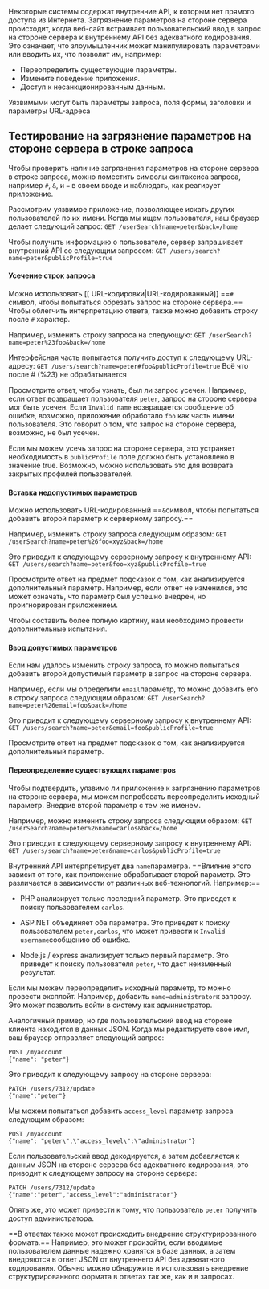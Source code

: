 
Некоторые системы содержат внутренние API, к которым нет прямого доступа из Интернета. Загрязнение параметров на стороне сервера происходит, когда веб-сайт встраивает пользовательский ввод в запрос на стороне сервера к внутреннему API без адекватного кодирования. Это означает, что злоумышленник может манипулировать параметрами или вводить их, что позволит им, например:

- Переопределить существующие параметры.
- Измените поведение приложения.
- Доступ к несанкционированным данным.

Уязвимыми могут быть параметры запроса, поля формы, заголовки и параметры URL-адреса

## Тестирование на загрязнение параметров на стороне сервера в строке запроса

Чтобы проверить наличие загрязнения параметров на стороне сервера в строке запроса, можно поместить символы синтаксиса запроса, например `#`, `&`, и `=` в своем вводе и наблюдать, как реагирует приложение.

Рассмотрим уязвимое приложение, позволяющее искать других пользователей по их имени. Когда мы ищем пользователя, наш браузер делает 
следующий запрос:  `GET /userSearch?name=peter&back=/home`

Чтобы получить информацию о пользователе, сервер запрашивает внутренний API со следующим запросом: `GET /users/search?name=peter&publicProfile=true`
#### Усечение строк запроса
Можно использовать [[ URL-кодировки|URL-кодированный]] ==`#` символ, чтобы попытаться обрезать запрос на стороне сервера.== Чтобы облегчить интерпретацию ответа, также можно добавить строку после `#` характер.

Например, изменить строку запроса на следующую:
`GET /userSearch?name=peter%23foo&back=/home`

Интерфейсная часть попытается получить доступ к следующему URL-адресу:
`GET /users/search?name=peter#foo&publicProfile=true`
Всё что после # (%23) не обрабатывается

Просмотрите ответ, чтобы узнать, был ли запрос усечен. Например, если ответ возвращает пользователя `peter`, запрос на стороне сервера мог быть усечен. Если `Invalid name` возвращается сообщение об ошибке, возможно, приложение обработало `foo` как часть имени пользователя. Это говорит о том, что запрос на стороне сервера, возможно, не был усечен.

Если мы можем усечь запрос на стороне сервера, это устраняет необходимость в `publicProfile` поле должно быть установлено в значение true. Возможно, можно использовать это для возврата закрытых профилей пользователей.
#### Вставка недопустимых параметров
Можно использовать URL-кодированный ==`&`символ, чтобы попытаться добавить второй параметр к серверному запросу.==

Например, изменить строку запроса следующим образом:
`GET /userSearch?name=peter%26foo=xyz&back=/home`

Это приводит к следующему серверному запросу к внутреннему API:
`GET /users/search?name=peter&foo=xyz&publicProfile=true`

Просмотрите ответ на предмет подсказок о том, как анализируется дополнительный параметр. Например, если ответ не изменился, это может означать, что параметр был успешно внедрен, но проигнорирован приложением.

Чтобы составить более полную картину, нам необходимо провести дополнительные испытания.
#### Ввод допустимых параметров
Если нам удалось изменить строку запроса, то можно попытаться добавить второй допустимый параметр в запрос на стороне сервера.

Например, если мы определили `email`параметр, то можно добавить его в строку запроса следующим образом: `GET /userSearch?name=peter%26email=foo&back=/home`

Это приводит к следующему серверному запросу к внутреннему API:
`GET /users/search?name=peter&email=foo&publicProfile=true`

Просмотрите ответ на предмет подсказок о том, как анализируется дополнительный параметр.
#### Переопределение существующих параметров
Чтобы подтвердить, уязвимо ли приложение к загрязнению параметров на стороне сервера, мы можем попробовать переопределить исходный параметр. Внедрив второй параметр с тем же именем.

Например, можно изменить строку запроса следующим образом:
`GET /userSearch?name=peter%26name=carlos&back=/home`

Это приводит к следующему серверному запросу к внутреннему API:
`GET /users/search?name=peter&name=carlos&publicProfile=true`

Внутренний API интерпретирует два `name`параметра. ==Влияние этого зависит от того, как приложение обрабатывает второй параметр. Это различается в зависимости от различных веб-технологий. Например:==

- PHP анализирует только последний параметр. Это приведет к поиску пользователем `carlos`.

- ASP.NET объединяет оба параметра. Это приведет к поиску пользователем `peter,carlos`, что может привести к `Invalid username`сообщению об ошибке.

- Node.js / express анализирует только первый параметр. Это приведет к поиску пользователя `peter`, что даст неизменный результат.

Если мы можем переопределить исходный параметр, то можно провести эксплойт. Например, добавить `name=administrator`к запросу. Это может позволить войти в систему как администратор.

Аналогичный пример, но где пользовательский ввод на стороне клиента находится в данных JSON. Когда мы редактируете свое имя, ваш браузер отправляет следующий запрос:
```
POST /myaccount 
{"name": "peter"}
```

Это приводит к следующему запросу на стороне сервера:
```
PATCH /users/7312/update 
{"name":"peter"}
```

Мы можем попытаться добавить `access_level` параметр запроса следующим образом:
```
POST /myaccount 
{"name": "peter\",\"access_level\":\"administrator"}
```

Если пользовательский ввод декодируется, а затем добавляется к данным JSON на стороне сервера без адекватного кодирования, это приводит к следующему запросу на стороне сервера:
```
PATCH /users/7312/update 
{"name":"peter","access_level":"administrator"}
```
Опять же, это может привести к тому, что пользователь `peter` получить доступ администратора.

==В ответах также может происходить внедрение структурированного формата.== Например, это может произойти, если вводимые пользователем данные надежно хранятся в базе данных, а затем внедряются в ответ JSON от внутреннего API без адекватного кодирования. Обычно можно обнаружить и использовать внедрение структурированного формата в ответах так же, как и в запросах.

